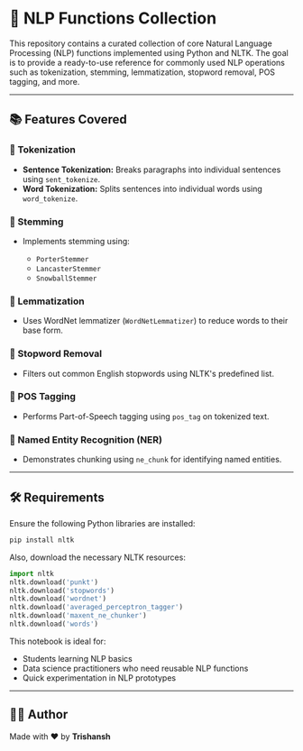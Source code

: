 # 🧠 NLP Functions Collection

This repository contains a curated collection of core Natural Language Processing (NLP) functions implemented using Python and NLTK. The goal is to provide a ready-to-use reference for commonly used NLP operations such as tokenization, stemming, lemmatization, stopword removal, POS tagging, and more.

---

## 📚 Features Covered

### 🔹 Tokenization

* **Sentence Tokenization:** Breaks paragraphs into individual sentences using `sent_tokenize`.
* **Word Tokenization:** Splits sentences into individual words using `word_tokenize`.

### 🔹 Stemming

* Implements stemming using:

  * `PorterStemmer`
  * `LancasterStemmer`
  * `SnowballStemmer`

### 🔹 Lemmatization

* Uses WordNet lemmatizer (`WordNetLemmatizer`) to reduce words to their base form.

### 🔹 Stopword Removal

* Filters out common English stopwords using NLTK's predefined list.

### 🔹 POS Tagging

* Performs Part-of-Speech tagging using `pos_tag` on tokenized text.

### 🔹 Named Entity Recognition (NER)

* Demonstrates chunking using `ne_chunk` for identifying named entities.

---

## 🛠 Requirements

Ensure the following Python libraries are installed:

```bash
pip install nltk
```

Also, download the necessary NLTK resources:

```python
import nltk
nltk.download('punkt')
nltk.download('stopwords')
nltk.download('wordnet')
nltk.download('averaged_perceptron_tagger')
nltk.download('maxent_ne_chunker')
nltk.download('words')
```

This notebook is ideal for:

* Students learning NLP basics
* Data science practitioners who need reusable NLP functions
* Quick experimentation in NLP prototypes

---

## 🧑‍💻 Author

Made with ❤️ by **Trishansh**

